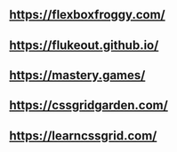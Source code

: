 #
## https://flexboxfroggy.com/
## https://flukeout.github.io/
## https://mastery.games/
## https://cssgridgarden.com/
## https://learncssgrid.com/

